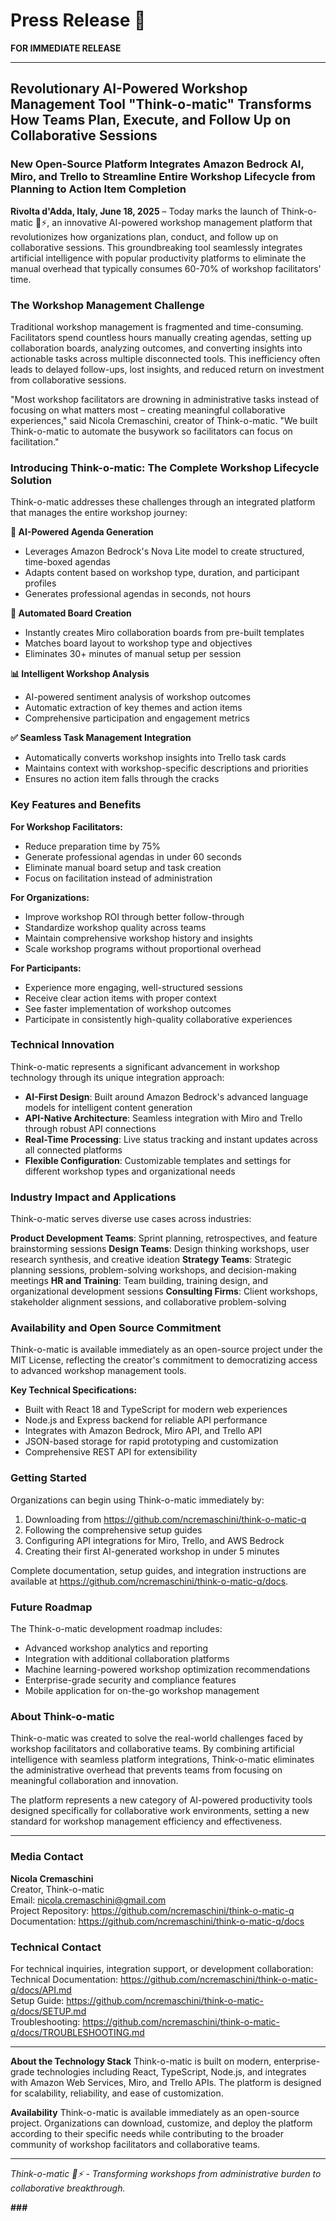# Press Release 📰

**FOR IMMEDIATE RELEASE**

---

## Revolutionary AI-Powered Workshop Management Tool "Think-o-matic" Transforms How Teams Plan, Execute, and Follow Up on Collaborative Sessions

### New Open-Source Platform Integrates Amazon Bedrock AI, Miro, and Trello to Streamline Entire Workshop Lifecycle from Planning to Action Item Completion

**Rivolta d'Adda, Italy, June 18, 2025** – Today marks the launch of Think-o-matic 🧠⚡, an innovative AI-powered workshop management platform that revolutionizes how organizations plan, conduct, and follow up on collaborative sessions. This groundbreaking tool seamlessly integrates artificial intelligence with popular productivity platforms to eliminate the manual overhead that typically consumes 60-70% of workshop facilitators' time.

### The Workshop Management Challenge

Traditional workshop management is fragmented and time-consuming. Facilitators spend countless hours manually creating agendas, setting up collaboration boards, analyzing outcomes, and converting insights into actionable tasks across multiple disconnected tools. This inefficiency often leads to delayed follow-ups, lost insights, and reduced return on investment from collaborative sessions.

"Most workshop facilitators are drowning in administrative tasks instead of focusing on what matters most – creating meaningful collaborative experiences," said Nicola Cremaschini, creator of Think-o-matic. "We built Think-o-matic to automate the busywork so facilitators can focus on facilitation."

### Introducing Think-o-matic: The Complete Workshop Lifecycle Solution

Think-o-matic addresses these challenges through an integrated platform that manages the entire workshop journey:

**🤖 AI-Powered Agenda Generation**
- Leverages Amazon Bedrock's Nova Lite model to create structured, time-boxed agendas
- Adapts content based on workshop type, duration, and participant profiles
- Generates professional agendas in seconds, not hours

**🎨 Automated Board Creation**
- Instantly creates Miro collaboration boards from pre-built templates
- Matches board layout to workshop type and objectives
- Eliminates 30+ minutes of manual setup per session

**📊 Intelligent Workshop Analysis**
- AI-powered sentiment analysis of workshop outcomes
- Automatic extraction of key themes and action items
- Comprehensive participation and engagement metrics

**✅ Seamless Task Management Integration**
- Automatically converts workshop insights into Trello task cards
- Maintains context with workshop-specific descriptions and priorities
- Ensures no action item falls through the cracks

### Key Features and Benefits

**For Workshop Facilitators:**
- Reduce preparation time by 75%
- Generate professional agendas in under 60 seconds
- Eliminate manual board setup and task creation
- Focus on facilitation instead of administration

**For Organizations:**
- Improve workshop ROI through better follow-through
- Standardize workshop quality across teams
- Maintain comprehensive workshop history and insights
- Scale workshop programs without proportional overhead

**For Participants:**
- Experience more engaging, well-structured sessions
- Receive clear action items with proper context
- See faster implementation of workshop outcomes
- Participate in consistently high-quality collaborative experiences

### Technical Innovation

Think-o-matic represents a significant advancement in workshop technology through its unique integration approach:

- **AI-First Design**: Built around Amazon Bedrock's advanced language models for intelligent content generation
- **API-Native Architecture**: Seamless integration with Miro and Trello through robust API connections
- **Real-Time Processing**: Live status tracking and instant updates across all connected platforms
- **Flexible Configuration**: Customizable templates and settings for different workshop types and organizational needs

### Industry Impact and Applications

Think-o-matic serves diverse use cases across industries:

**Product Development Teams**: Sprint planning, retrospectives, and feature brainstorming sessions
**Design Teams**: Design thinking workshops, user research synthesis, and creative ideation
**Strategy Teams**: Strategic planning sessions, problem-solving workshops, and decision-making meetings
**HR and Training**: Team building, training design, and organizational development sessions
**Consulting Firms**: Client workshops, stakeholder alignment sessions, and collaborative problem-solving

### Availability and Open Source Commitment

Think-o-matic is available immediately as an open-source project under the MIT License, reflecting the creator's commitment to democratizing access to advanced workshop management tools.

**Key Technical Specifications:**
- Built with React 18 and TypeScript for modern web experiences
- Node.js and Express backend for reliable API performance
- Integrates with Amazon Bedrock, Miro API, and Trello API
- JSON-based storage for rapid prototyping and customization
- Comprehensive REST API for extensibility

### Getting Started

Organizations can begin using Think-o-matic immediately by:
1. Downloading from https://github.com/ncremaschini/think-o-matic-q
2. Following the comprehensive setup guides
3. Configuring API integrations for Miro, Trello, and AWS Bedrock
4. Creating their first AI-generated workshop in under 5 minutes

Complete documentation, setup guides, and integration instructions are available at https://github.com/ncremaschini/think-o-matic-q/docs.

### Future Roadmap

The Think-o-matic development roadmap includes:
- Advanced workshop analytics and reporting
- Integration with additional collaboration platforms
- Machine learning-powered workshop optimization recommendations
- Enterprise-grade security and compliance features
- Mobile application for on-the-go workshop management

### About Think-o-matic

Think-o-matic was created to solve the real-world challenges faced by workshop facilitators and collaborative teams. By combining artificial intelligence with seamless platform integrations, Think-o-matic eliminates the administrative overhead that prevents teams from focusing on meaningful collaboration and innovation.

The platform represents a new category of AI-powered productivity tools designed specifically for collaborative work environments, setting a new standard for workshop management efficiency and effectiveness.

---

### Media Contact

**Nicola Cremaschini**  
Creator, Think-o-matic  
Email: nicola.cremaschini@gmail.com  
Project Repository: https://github.com/ncremaschini/think-o-matic-q  
Documentation: https://github.com/ncremaschini/think-o-matic-q/docs  

### Technical Contact

For technical inquiries, integration support, or development collaboration:  
Technical Documentation: https://github.com/ncremaschini/think-o-matic-q/docs/API.md  
Setup Guide: https://github.com/ncremaschini/think-o-matic-q/docs/SETUP.md  
Troubleshooting: https://github.com/ncremaschini/think-o-matic-q/docs/TROUBLESHOOTING.md  

---

**About the Technology Stack**
Think-o-matic is built on modern, enterprise-grade technologies including React, TypeScript, Node.js, and integrates with Amazon Web Services, Miro, and Trello APIs. The platform is designed for scalability, reliability, and ease of customization.

**Availability**
Think-o-matic is available immediately as an open-source project. Organizations can download, customize, and deploy the platform according to their specific needs while contributing to the broader community of workshop facilitators and collaborative teams.

---

*Think-o-matic 🧠⚡ - Transforming workshops from administrative burden to collaborative breakthrough.*

**###**
